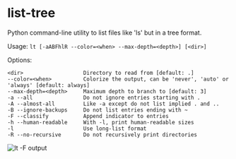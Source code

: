 # list-tree
Python command-line utility to list files like 'ls' but in a tree format.

Usage:
    ```lt [-aABFhlR --color=<when> --max-depth=<depth>] [<dir>]
    ```

Options:

    <dir>                   Directory to read from [default: .]
    --color=<when>          Colorize the output, can be 'never', 'auto' or 'always' [default: always]
    --max-depth=<depth>     Maximum depth to branch to [default: 3]
    -a --all                Do not ignore entries starting with .
    -A --almost-all         Like -a except do not list implied . and ..
    -B --ignore-backups     Do not list entries ending with ~
    -F --classify           Append indicator to entries
    -h --human-readable     With -l, print human-readable sizes
    -l                      Use long-list format
    -R --no-recursive       Do not recursively print directories

![lt -F output](https://dl.dropboxusercontent.com/u/92148800/ltf.png)
